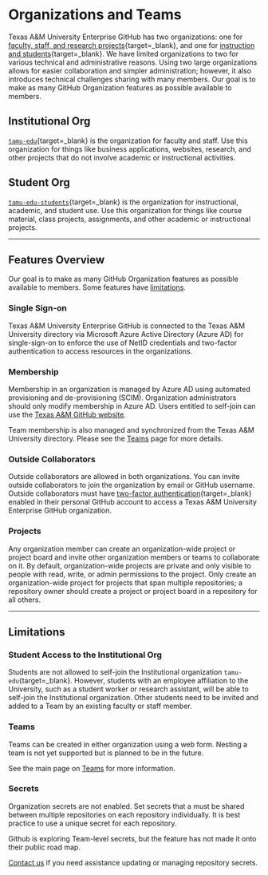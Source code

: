 # Organizations and Teams

Texas A&M University Enterprise GitHub has two organizations: one for [faculty, staff, and research projects](https://github.com/tamu-edu){target=_blank}, and one for [instruction and students](https://github.com/tamu-edu-students){target=_blank}.
We have limited organizations to two for various technical and administrative reasons. Using two large organizations allows for easier collaboration and simpler administration; however, it also introduces technical challenges sharing with many members. Our goal is to make as many GitHub Organization features as possible available to members.

## Institutional Org

[`tamu-edu`](https://github.com/tamu-edu){target=_blank} is the organization for faculty and staff. Use this organization for things like business applications, websites, research, and other projects that do not involve academic or instructional activities.

## Student Org

[`tamu-edu-students`](https://github.com/tamu-edu-students){target=_blank} is the organization for instructional, academic, and student use. Use this organization for things like course material, class projects, assignments, and other academic or instructional projects.


---

## Features Overview

Our goal is to make as many GitHub Organization features as possible available to members. Some features have [limitations](#limitations).

### Single Sign-on

Texas A&M University Enterprise GitHub is connected to the Texas A&M University directory via Microsoft Azure Active Directory (Azure AD) for single-sign-on to enforce the use of NetID credentials and two-factor authentication to access resources in the organizations.

### Membership

Membership in an organization is managed by Azure AD using automated provisioning and de-provisioning (SCIM). Organization administrators should only modify membership in Azure AD. Users entitled to self-join can use the [Texas A&M GitHub website](https://github.cloud.tamu.edu).

Team membership is also managed and synchronized from the Texas A&M University directory. Please see the [Teams](teams.md) page for more details.

### Outside Collaborators

Outside collaborators are allowed in both organizations. You can invite outside collaborators to join the organization by email or GitHub username. Outside collaborators must have [two-factor authentication](https://docs.github.com/en/enterprise-cloud@latest/authentication/securing-your-account-with-two-factor-authentication-2fa){target=_blank} enabled in their personal GitHub account to access a Texas A&M University Enterprise GitHub organization.

### Projects

Any organization member can create an organization-wide project or project board and invite other organization members or teams to collaborate on it. By default, organization-wide projects are private and only visible to people with read, write, or admin permissions to the project. Only create an organization-wide project for projects that span multiple repositories; a repository owner should create a project or project board in a repository for all others.


---

## Limitations

### Student Access to the Institutional Org

Students are not allowed to self-join the Institutional organization `tamu-edu`{target=_blank}. However, students with an employee affiliation to the University, such as a student worker or research assistant, will be able to self-join the Institutional organization. Other students need to be invited and added to a Team by an existing faculty or staff member.

### Teams

Teams can be created in either organization using a web form. Nesting a team is not yet supported but is planned to be in the future.

See the main page on [Teams](teams.md) for more information.

### Secrets

Organization secrets are not enabled. Set secrets that a must be shared between multiple repositories on each repository individually. It is best practice to use a unique secret for each repository.

Github is exploring Team-level secrets, but the feature has not made it onto their public road map.

[Contact us](/contact_us) if you need assistance updating or managing repository secrets.
